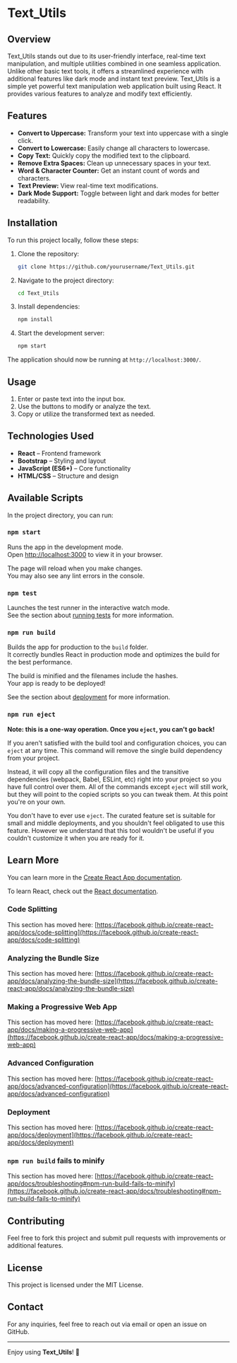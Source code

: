# Text_Utils

## Overview
Text_Utils stands out due to its user-friendly interface, real-time text manipulation, and multiple utilities combined in one seamless application. Unlike other basic text tools, it offers a streamlined experience with additional features like dark mode and instant text preview.
Text_Utils is a simple yet powerful text manipulation web application built using React. It provides various features to analyze and modify text efficiently.

## Features
- **Convert to Uppercase:** Transform your text into uppercase with a single click.
- **Convert to Lowercase:** Easily change all characters to lowercase.
- **Copy Text:** Quickly copy the modified text to the clipboard.
- **Remove Extra Spaces:** Clean up unnecessary spaces in your text.
- **Word & Character Counter:** Get an instant count of words and characters.
- **Text Preview:** View real-time text modifications.
- **Dark Mode Support:** Toggle between light and dark modes for better readability.

## Installation
To run this project locally, follow these steps:

1. Clone the repository:
   ```sh
   git clone https://github.com/yourusername/Text_Utils.git
   ```
2. Navigate to the project directory:
   ```sh
   cd Text_Utils
   ```
3. Install dependencies:
   ```sh
   npm install
   ```
4. Start the development server:
   ```sh
   npm start
   ```

The application should now be running at `http://localhost:3000/`.

## Usage
1. Enter or paste text into the input box.
2. Use the buttons to modify or analyze the text.
3. Copy or utilize the transformed text as needed.

## Technologies Used
- **React** – Frontend framework
- **Bootstrap** – Styling and layout
- **JavaScript (ES6+)** – Core functionality
- **HTML/CSS** – Structure and design

## Available Scripts

In the project directory, you can run:

### `npm start`

Runs the app in the development mode.\
Open [http://localhost:3000](http://localhost:3000) to view it in your browser.

The page will reload when you make changes.\
You may also see any lint errors in the console.

### `npm test`

Launches the test runner in the interactive watch mode.\
See the section about [running tests](https://facebook.github.io/create-react-app/docs/running-tests) for more information.

### `npm run build`

Builds the app for production to the `build` folder.\
It correctly bundles React in production mode and optimizes the build for the best performance.

The build is minified and the filenames include the hashes.\
Your app is ready to be deployed!

See the section about [deployment](https://facebook.github.io/create-react-app/docs/deployment) for more information.

### `npm run eject`

**Note: this is a one-way operation. Once you `eject`, you can't go back!**

If you aren't satisfied with the build tool and configuration choices, you can `eject` at any time. This command will remove the single build dependency from your project.

Instead, it will copy all the configuration files and the transitive dependencies (webpack, Babel, ESLint, etc) right into your project so you have full control over them. All of the commands except `eject` will still work, but they will point to the copied scripts so you can tweak them. At this point you're on your own.

You don't have to ever use `eject`. The curated feature set is suitable for small and middle deployments, and you shouldn't feel obligated to use this feature. However we understand that this tool wouldn't be useful if you couldn't customize it when you are ready for it.

## Learn More

You can learn more in the [Create React App documentation](https://facebook.github.io/create-react-app/docs/getting-started).

To learn React, check out the [React documentation](https://reactjs.org/).

### Code Splitting

This section has moved here: [https://facebook.github.io/create-react-app/docs/code-splitting](https://facebook.github.io/create-react-app/docs/code-splitting)

### Analyzing the Bundle Size

This section has moved here: [https://facebook.github.io/create-react-app/docs/analyzing-the-bundle-size](https://facebook.github.io/create-react-app/docs/analyzing-the-bundle-size)

### Making a Progressive Web App

This section has moved here: [https://facebook.github.io/create-react-app/docs/making-a-progressive-web-app](https://facebook.github.io/create-react-app/docs/making-a-progressive-web-app)

### Advanced Configuration

This section has moved here: [https://facebook.github.io/create-react-app/docs/advanced-configuration](https://facebook.github.io/create-react-app/docs/advanced-configuration)

### Deployment

This section has moved here: [https://facebook.github.io/create-react-app/docs/deployment](https://facebook.github.io/create-react-app/docs/deployment)

### `npm run build` fails to minify

This section has moved here: [https://facebook.github.io/create-react-app/docs/troubleshooting#npm-run-build-fails-to-minify](https://facebook.github.io/create-react-app/docs/troubleshooting#npm-run-build-fails-to-minify)

## Contributing
Feel free to fork this project and submit pull requests with improvements or additional features.

## License
This project is licensed under the MIT License.

## Contact
For any inquiries, feel free to reach out via email or open an issue on GitHub.

---
Enjoy using **Text_Utils**! 🚀
